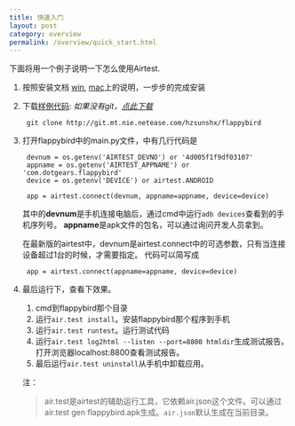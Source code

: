 ```yaml
--- 
title: 快速入门
layout: post
category: overview
permalink: /overview/quick_start.html
---
```


下面将用一个例子说明一下怎么使用Airtest.


1. 按照安装文档 [win](/deployment/win-installing.html), [mac](/deployment/mac-installing.html)上的说明，一步步的完成安装

2. 下载[样例代码](http://git.mt.nie.netease.com/hzsunshx/flappybird): *如果没有git，[点此下载](ftp://mt.nie.netease.com/airtest-win-res/Git-1.9.4-preview20140815.exe)*

		git clone http://git.mt.nie.netease.com/hzsunshx/flappybird

3. 打开flappybird中的main.py文件，中有几行代码是

        devnum = os.getenv('AIRTEST_DEVNO') or '4d005f1f9df03107'
        appname = os.getenv('AIRTEST_APPNAME') or 'com.dotgears.flappybird'
        device = os.getenv('DEVICE') or airtest.ANDROID

        app = airtest.connect(devnum, appname=appname, device=device)

    其中的**devnum**是手机连接电脑后，通过cmd中运行`adb devices`查看到的手机序列号。
    **appname**是apk文件的包名，可以通过询问开发人员拿到。

    在最新版的airtest中，devnum是airtest.connect中的可选参数，只有当连接设备超过1台的时候，才需要指定。
    代码可以简写成

        app = airtest.connect(appname=appname, device=device)

4. 最后运行下，查看下效果。

    1. cmd到flappybird那个目录
    2. 运行`air.test install`。安装flappybird那个程序到手机
    3. 运行`air.test runtest`。运行测试代码
    4. 运行`air.test log2html --listen --port=8800 htmldir`生成测试报告。打开浏览器localhost:8800查看测试报告。
    5. 最后运行`air.test uninstall`从手机中卸载应用。

    注：

    >air.test是airtest的辅助运行工具，它依赖air.json这个文件。可以通过air.test gen flappybird.apk生成。`air.json`默认生成在当前目录。